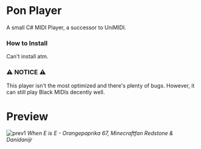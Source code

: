 # Pon Player
A small C# MIDI Player, a successor to UniMIDI.

### How to Install
Can't install atm.

### ⚠️ NOTICE ⚠️
This player isn't the most optimized and there's plenty of bugs. However, it can still play Black MIDIs decently well.

# Preview
![prev1](https://i.imgur.com/GeKOp8B.png)
*When E is E - Orangepaprika 67, Minecraftfan Redstone & Danidanijr*
